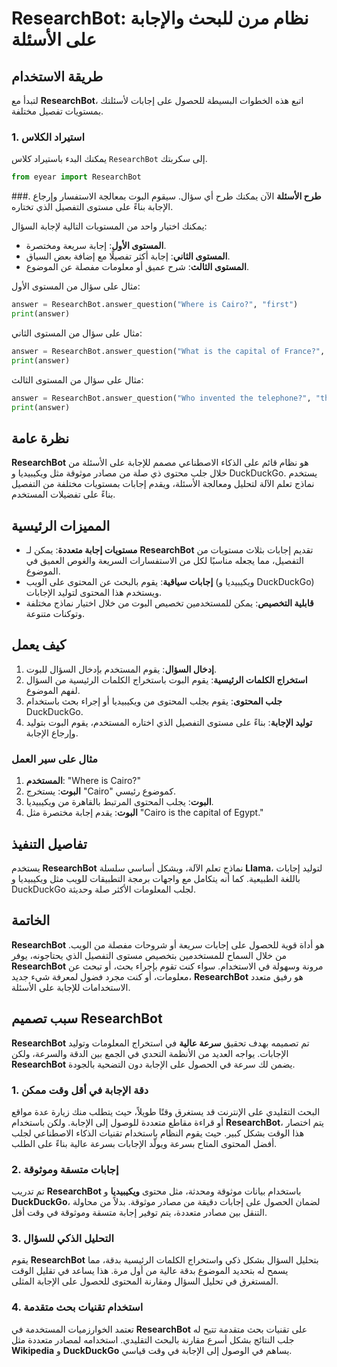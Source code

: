 # ResearchBot: نظام مرن للبحث والإجابة على الأسئلة

## طريقة الاستخدام

لتبدأ مع **ResearchBot**، اتبع هذه الخطوات البسيطة للحصول على إجابات لأسئلتك بمستويات تفصيل مختلفة.

### 1. **استيراد الكلاس**
يمكنك البدء باستيراد كلاس `ResearchBot` إلى سكربتك.

```python
from eyear import ResearchBot
```

###. **طرح الأسئلة**
الآن يمكنك طرح أي سؤال. سيقوم البوت بمعالجة الاستفسار وإرجاع الإجابة بناءً على مستوى التفصيل الذي تختاره.

يمكنك اختيار واحد من المستويات التالية لإجابة السؤال:
- **المستوى الأول**: إجابة سريعة ومختصرة.
- **المستوى الثاني**: إجابة أكثر تفصيلًا مع إضافة بعض السياق.
- **المستوى الثالث**: شرح عميق أو معلومات مفصلة عن الموضوع.

مثال على سؤال من المستوى الأول:

```python
answer = ResearchBot.answer_question("Where is Cairo?", "first")
print(answer)
```

مثال على سؤال من المستوى الثاني:

```python
answer = ResearchBot.answer_question("What is the capital of France?", "second")
print(answer)
```

مثال على سؤال من المستوى الثالث:

```python
answer = ResearchBot.answer_question("Who invented the telephone?", "third")
print(answer)
```

## نظرة عامة

**ResearchBot** هو نظام قائم على الذكاء الاصطناعي مصمم للإجابة على الأسئلة من خلال جلب محتوى ذي صلة من مصادر موثوقة مثل ويكيبيديا و DuckDuckGo. يستخدم نماذج تعلم الآلة لتحليل ومعالجة الأسئلة، ويقدم إجابات بمستويات مختلفة من التفصيل بناءً على تفضيلات المستخدم.

## المميزات الرئيسية

- **مستويات إجابة متعددة**: يمكن لـ **ResearchBot** تقديم إجابات بثلاث مستويات من التفصيل، مما يجعله مناسبًا لكل من الاستفسارات السريعة والغوص العميق في الموضوع.
- **إجابات سياقية**: يقوم بالبحث عن المحتوى على الويب (ويكيبيديا و DuckDuckGo) ويستخدم هذا المحتوى لتوليد الإجابات.
- **قابلية التخصيص**: يمكن للمستخدمين تخصيص البوت من خلال اختيار نماذج مختلفة وتوكنات متنوعة.

## كيف يعمل

1. **إدخال السؤال**: يقوم المستخدم بإدخال السؤال للبوت.
2. **استخراج الكلمات الرئيسية**: يقوم البوت باستخراج الكلمات الرئيسية من السؤال لفهم الموضوع.
3. **جلب المحتوى**: يقوم بجلب المحتوى من ويكيبيديا أو إجراء بحث باستخدام DuckDuckGo.
4. **توليد الإجابة**: بناءً على مستوى التفصيل الذي اختاره المستخدم، يقوم البوت بتوليد وإرجاع الإجابة.

### مثال على سير العمل

1. **المستخدم**: "Where is Cairo?"
2. **البوت**: يستخرج "Cairo" كموضوع رئيسي.
3. **البوت**: يجلب المحتوى المرتبط بالقاهرة من ويكيبيديا.
4. **البوت**: يقدم إجابة مختصرة مثل "Cairo is the capital of Egypt."

## تفاصيل التنفيذ

يستخدم **ResearchBot** نماذج تعلم الآلة، وبشكل أساسي سلسلة **Llama**، لتوليد إجابات باللغة الطبيعية. كما أنه يتكامل مع واجهات برمجة التطبيقات للويب مثل ويكيبيديا و DuckDuckGo لجلب المعلومات الأكثر صلة وحديثة.

## الخاتمة

**ResearchBot** هو أداة قوية للحصول على إجابات سريعة أو شروحات مفصلة من الويب. من خلال السماح للمستخدمين بتخصيص مستوى التفصيل الذي يحتاجونه، يوفر **ResearchBot** مرونة وسهولة في الاستخدام. سواء كنت تقوم بإجراء بحث، أو تبحث عن معلومات، أو كنت مجرد فضول لمعرفة شيء جديد، **ResearchBot** هو رفيق متعدد الاستخدامات للإجابة على الأسئلة.


## سبب تصميم **ResearchBot**

**ResearchBot** تم تصميمه بهدف تحقيق **سرعة عالية** في استخراج المعلومات وتوليد الإجابات. يواجه العديد من الأنظمة التحدي في الجمع بين الدقة والسرعة، ولكن **ResearchBot** يضمن لك سرعة في الحصول على الإجابة دون التضحية بالجودة.

### 1. **دقة الإجابة في أقل وقت ممكن**

البحث التقليدي على الإنترنت قد يستغرق وقتًا طويلاً، حيث يتطلب منك زيارة عدة مواقع أو قراءة مقاطع متعددة للوصول إلى الإجابة. ولكن باستخدام **ResearchBot**، يتم اختصار هذا الوقت بشكل كبير. حيث يقوم النظام باستخدام تقنيات الذكاء الاصطناعي لجلب أفضل المحتوى المتاح بسرعة ويولّد الإجابات بسرعة عالية بناءً على الطلب.

### 2. **إجابات متسقة وموثوقة**

تم تدريب **ResearchBot** باستخدام بيانات موثوقة ومحدثة، مثل محتوى **ويكيبيديا** و **DuckDuckGo**، لضمان الحصول على إجابات دقيقة من مصادر موثوقة. بدلاً من محاولة التنقل بين مصادر متعددة، يتم توفير إجابة متسقة وموثوقة في وقت أقل.

### 3. **التحليل الذكي للسؤال**

يقوم **ResearchBot** بتحليل السؤال بشكل ذكي واستخراج الكلمات الرئيسية بدقة، مما يسمح له بتحديد الموضوع بدقة عالية من أول مرة. هذا يساعد في تقليل الوقت المستغرق في تحليل السؤال ومقارنة المحتوى للحصول على الإجابة المثلى.

### 4. **استخدام تقنيات بحث متقدمة**

تعتمد الخوارزميات المستخدمة في **ResearchBot** على تقنيات بحث متقدمة تتيح له جلب النتائج بشكل أسرع مقارنة بالبحث التقليدي. استخدامه لمصادر متعددة مثل **Wikipedia** و **DuckDuckGo** يساهم في الوصول إلى الإجابة في وقت قياسي.
